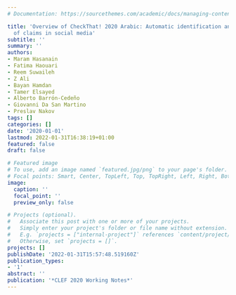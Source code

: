 ```yaml
---
# Documentation: https://sourcethemes.com/academic/docs/managing-content/

title: 'Overview of CheckThat! 2020 Arabic: Automatic identification and verification
  of claims in social media'
subtitle: ''
summary: ''
authors:
- Maram Hasanain
- Fatima Haouari
- Reem Suwaileh
- Z Ali
- Bayan Hamdan
- Tamer Elsayed
- Alberto Barrón-Cedeño
- Giovanni Da San Martino
- Preslav Nakov
tags: []
categories: []
date: '2020-01-01'
lastmod: 2022-01-31T16:38:19+01:00
featured: false
draft: false

# Featured image
# To use, add an image named `featured.jpg/png` to your page's folder.
# Focal points: Smart, Center, TopLeft, Top, TopRight, Left, Right, BottomLeft, Bottom, BottomRight.
image:
  caption: ''
  focal_point: ''
  preview_only: false

# Projects (optional).
#   Associate this post with one or more of your projects.
#   Simply enter your project's folder or file name without extension.
#   E.g. `projects = ["internal-project"]` references `content/project/deep-learning/index.md`.
#   Otherwise, set `projects = []`.
projects: []
publishDate: '2022-01-31T15:57:48.519160Z'
publication_types:
- '1'
abstract: ''
publication: '*CLEF 2020 Working Notes*'
---
```

